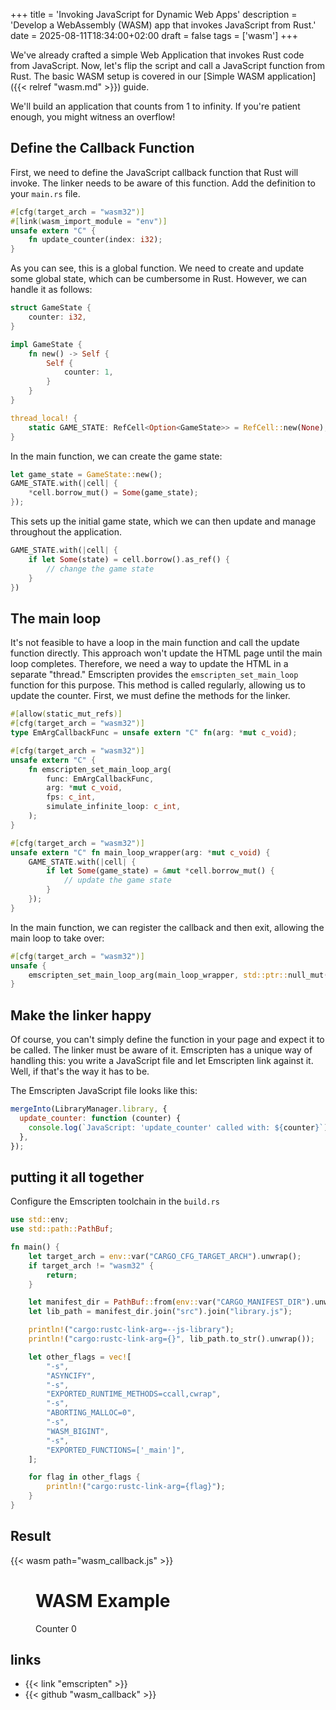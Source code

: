 +++
title = 'Invoking JavaScript for Dynamic Web Apps'
description = 'Develop a WebAssembly (WASM) app that invokes JavaScript from Rust.'
date = 2025-08-11T18:34:00+02:00
draft = false
tags = ['wasm']
+++

We've already crafted a simple Web Application that invokes Rust code from
JavaScript. Now, let's flip the script and call a JavaScript function from
Rust. The basic WASM setup is covered in our [Simple WASM application]({{<
relref "wasm.md" >}}) guide.

We'll build an application that counts from 1 to infinity. If you're patient
enough, you might witness an overflow!

## Define the Callback Function

First, we need to define the JavaScript callback function that Rust will
invoke. The linker needs to be aware of this function. Add the definition to
your `main.rs` file.

```rust
#[cfg(target_arch = "wasm32")]
#[link(wasm_import_module = "env")]
unsafe extern "C" {
    fn update_counter(index: i32);
}
```

As you can see, this is a global function. We need to create and update some
global state, which can be cumbersome in Rust. However, we can handle it as
follows:

```rust
struct GameState {
    counter: i32,
}

impl GameState {
    fn new() -> Self {
        Self {
            counter: 1,
        }
    }
}

thread_local! {
    static GAME_STATE: RefCell<Option<GameState>> = RefCell::new(None);
}
```

In the main function, we can create the game state:

```rust
let game_state = GameState::new();
GAME_STATE.with(|cell| {
    *cell.borrow_mut() = Some(game_state);
});
```

This sets up the initial game state, which we can then update and manage
throughout the application.

```rust
GAME_STATE.with(|cell| {
    if let Some(state) = cell.borrow().as_ref() {
        // change the game state
    }
})
```

## The main loop

It's not feasible to have a loop in the main function and call the update
function directly. This approach won't update the HTML page until the main loop
completes. Therefore, we need a way to update the HTML in a separate "thread."
Emscripten provides the `emscripten_set_main_loop` function for this purpose.
This method is called regularly, allowing us to update the counter. First, we
must define the methods for the linker.

```rust
#[allow(static_mut_refs)]
#[cfg(target_arch = "wasm32")]
type EmArgCallbackFunc = unsafe extern "C" fn(arg: *mut c_void);

#[cfg(target_arch = "wasm32")]
unsafe extern "C" {
    fn emscripten_set_main_loop_arg(
        func: EmArgCallbackFunc,
        arg: *mut c_void,
        fps: c_int,
        simulate_infinite_loop: c_int,
    );
}

#[cfg(target_arch = "wasm32")]
unsafe extern "C" fn main_loop_wrapper(arg: *mut c_void) {
    GAME_STATE.with(|cell| {
        if let Some(game_state) = &mut *cell.borrow_mut() {
            // update the game state
        }
    });
}
```

In the main function, we can register the callback and then exit, allowing the
main loop to take over:


```rust
#[cfg(target_arch = "wasm32")]
unsafe {
    emscripten_set_main_loop_arg(main_loop_wrapper, std::ptr::null_mut(), 0, 1);
}
```

## Make the linker happy

Of course, you can't simply define the function in your page and expect it to be
called. The linker must be aware of it. Emscripten has a unique way of handling
this: you write a JavaScript file and let Emscripten link against it. Well,
if that's the way it has to be.

The Emscripten JavaScript file looks like this:

```js
mergeInto(LibraryManager.library, {
  update_counter: function (counter) {
    console.log(`JavaScript: 'update_counter' called with: ${counter}`);
  },
});
```

## putting it all together

Configure the Emscripten toolchain in the `build.rs`

```rust
use std::env;
use std::path::PathBuf;

fn main() {
    let target_arch = env::var("CARGO_CFG_TARGET_ARCH").unwrap();
    if target_arch != "wasm32" {
        return;
    }

    let manifest_dir = PathBuf::from(env::var("CARGO_MANIFEST_DIR").unwrap());
    let lib_path = manifest_dir.join("src").join("library.js");

    println!("cargo:rustc-link-arg=--js-library");
    println!("cargo:rustc-link-arg={}", lib_path.to_str().unwrap());

    let other_flags = vec![
        "-s",
        "ASYNCIFY",
        "-s",
        "EXPORTED_RUNTIME_METHODS=ccall,cwrap",
        "-s",
        "ABORTING_MALLOC=0",
        "-s",
        "WASM_BIGINT",
        "-s",
        "EXPORTED_FUNCTIONS=['_main']",
    ];

    for flag in other_flags {
        println!("cargo:rustc-link-arg={flag}");
    }
}
```

## Result

<script> 
    var Module = { }; 
</script> 
{{< wasm path="wasm_callback.js" >}}

<figure> 
<h1>WASM Example</h1> 
<p> 
 <p>Counter <span id="counter">0</span></p> 
</p> 
</figure> 

## links

- {{< link "emscripten" >}}
- {{< github "wasm_callback" >}}


